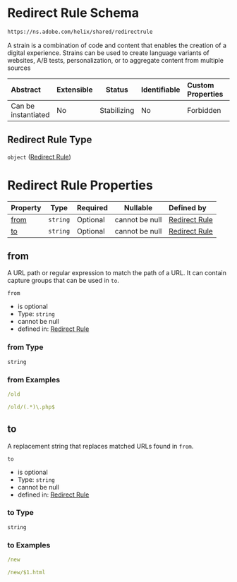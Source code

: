 # Redirect Rule Schema

```txt
https://ns.adobe.com/helix/shared/redirectrule
```

A strain is a combination of code and content that enables the creation of a digital experience. Strains can be used to create language variants of websites, A/B tests, personalization, or to aggregate content from multiple sources


| Abstract            | Extensible | Status      | Identifiable | Custom Properties | Additional Properties | Access Restrictions | Defined In                                                                  |
| :------------------ | ---------- | ----------- | ------------ | :---------------- | --------------------- | ------------------- | --------------------------------------------------------------------------- |
| Can be instantiated | No         | Stabilizing | No           | Forbidden         | Forbidden             | none                | [redirectrule.schema.json](redirectrule.schema.json "open original schema") |

## Redirect Rule Type

`object` ([Redirect Rule](redirectrule.md))

# Redirect Rule Properties

| Property      | Type     | Required | Nullable       | Defined by                                                                                                              |
| :------------ | -------- | -------- | -------------- | :---------------------------------------------------------------------------------------------------------------------- |
| [from](#from) | `string` | Optional | cannot be null | [Redirect Rule](redirectrule-properties-from.md "https&#x3A;//ns.adobe.com/helix/shared/redirectrule#/properties/from") |
| [to](#to)     | `string` | Optional | cannot be null | [Redirect Rule](redirectrule-properties-to.md "https&#x3A;//ns.adobe.com/helix/shared/redirectrule#/properties/to")     |

## from

A URL path or regular expression to match the path of a URL. It can contain capture groups that can be used in `to`.


`from`

-   is optional
-   Type: `string`
-   cannot be null
-   defined in: [Redirect Rule](redirectrule-properties-from.md "https&#x3A;//ns.adobe.com/helix/shared/redirectrule#/properties/from")

### from Type

`string`

### from Examples

```yaml
/old

```

```yaml
/old/(.*)\.php$

```

## to

A replacement string that replaces matched URLs found in `from`.


`to`

-   is optional
-   Type: `string`
-   cannot be null
-   defined in: [Redirect Rule](redirectrule-properties-to.md "https&#x3A;//ns.adobe.com/helix/shared/redirectrule#/properties/to")

### to Type

`string`

### to Examples

```yaml
/new

```

```yaml
/new/$1.html

```
